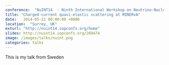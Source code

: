 ```yaml
---
conference:  "NuINT14  - Ninth International Workshop on Neutrino-Nucleus Interactions in the few-GeV Region"
title: "Charged-current quasi-elastic scattering at MINERvA"
date:   2014-05-21 00:00:00 +0000
location:  "Surrey, UK"
exturl: "http://nuint14.iopconfs.org/home"
slides: http://nuint14.iopconfs.org/269474
image: /images/talks/nuint.png
categories: talks
---
```

This is my talk from Sweden

